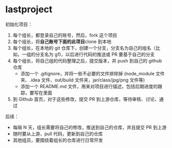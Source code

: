 # lastproject

初始化项目：
1. 每个组长，都登录自己的账号，然后，fork 这个项目
2. 每个组长，将**自己账号下面的此项目**clone 到本地
3. 每个组长，在本地的 git 仓库下，创建一个分支，分支名为自己的组名（比如，一组的分支名为 g1)，以后进行代码的推送或 PR 要基于自己的分支
4. 每个组长，将自己组的代码整理之后，提交版本，并 push 到自己的 github 仓库
    - 添加一个 .gitignore，并将一些不必要的文件排除掉 (node_module 文件夹、.idea 文件、out/build 文件夹，jar/class/jpg/png 文件等)
    - 添加一个 README.md 文件，用来对项目进行描述，包括后期进度的跟踪，要写在里面
5. 到 Github 首页，对于这些修改，提交 PR 到上游仓库，等待审核、讨论、通过

后续：
- 每隔 N 天，组长需要将自己的修改，推送到自己的仓库，并且提交 PR 到上游
- 随时要从上游，pull 代码，更新到自己的仓库
- 其他组员，要围绕着组长的仓库进行日常开发
